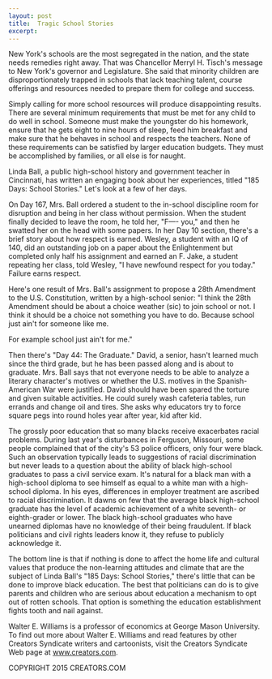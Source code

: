 ```yaml
---
layout: post
title:  Tragic School Stories
excerpt:
---
```


New York's schools are the most segregated in the nation, and the state needs remedies right away. That was Chancellor Merryl H. Tisch's message to New York's governor and Legislature. She said that minority children are disproportionately trapped in schools that lack teaching talent, course offerings and resources needed to prepare them for college and success.

Simply calling for more school resources will produce disappointing results. There are several minimum requirements that must be met for any child to do well in school. Someone must make the youngster do his homework, ensure that he gets eight to nine hours of sleep, feed him breakfast and make sure that he behaves in school and respects the teachers. None of these requirements can be satisfied by larger education budgets. They must be accomplished by families, or all else is for naught.

Linda Ball, a public high-school history and government teacher in Cincinnati, has written an engaging book about her experiences, titled "185 Days: School Stories." Let's look at a few of her days.

On Day 167, Mrs. Ball ordered a student to the in-school discipline room for disruption and being in her class without permission. When the student finally decided to leave the room, he told her, "F—- you," and then he swatted her on the head with some papers. In her Day 10 section, there's a brief story about how respect is earned. Wesley, a student with an IQ of 140, did an outstanding job on a paper about the Enlightenment but completed only half his assignment and earned an F. Jake, a student repeating her class, told Wesley, "I have newfound respect for you today." Failure earns respect.

Here's one result of Mrs. Ball's assignment to propose a 28th Amendment to the U.S. Constitution, written by a high-school senior: "I think the 28th Amendment should be about a choice weather (sic) to join school or not. I think it should be a choice not something you have to do. Because school just ain't for someone like me.

 For example school just ain't for me."

Then there's "Day 44: The Graduate." David, a senior, hasn't learned much since the third grade, but he has been passed along and is about to graduate. Mrs. Ball says that not everyone needs to be able to analyze a literary character's motives or whether the U.S. motives in the Spanish-American War were justified. David should have been spared the torture and given suitable activities. He could surely wash cafeteria tables, run errands and change oil and tires. She asks why educators try to force square pegs into round holes year after year, kid after kid.

The grossly poor education that so many blacks receive exacerbates racial problems. During last year's disturbances in Ferguson, Missouri, some people complained that of the city's 53 police officers, only four were black. Such an observation typically leads to suggestions of racial discrimination but never leads to a question about the ability of black high-school graduates to pass a civil service exam. It's natural for a black man with a high-school diploma to see himself as equal to a white man with a high-school diploma. In his eyes, differences in employer treatment are ascribed to racial discrimination. It dawns on few that the average black high-school graduate has the level of academic achievement of a white seventh- or eighth-grader or lower. The black high-school graduates who have unearned diplomas have no knowledge of their being fraudulent. If black politicians and civil rights leaders know it, they refuse to publicly acknowledge it.

The bottom line is that if nothing is done to affect the home life and cultural values that produce the non-learning attitudes and climate that are the subject of Linda Ball's "185 Days: School Stories," there's little that can be done to improve black education. The best that politicians can do is to give parents and children who are serious about education a mechanism to opt out of rotten schools. That option is something the education establishment fights tooth and nail against.

Walter E. Williams is a professor of economics at George Mason University. To find out more about Walter E. Williams and read features by other Creators Syndicate writers and cartoonists, visit the Creators Syndicate Web page at www.creators.com.

COPYRIGHT 2015 CREATORS.COM
